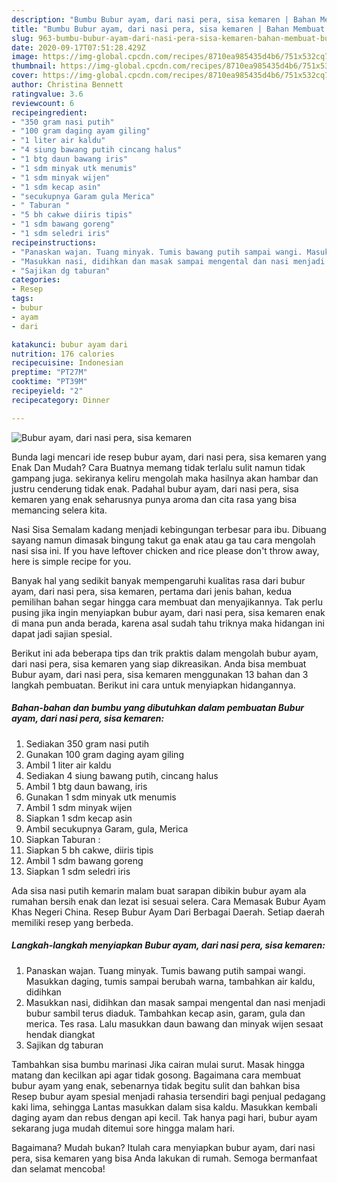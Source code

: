```yaml
---
description: "Bumbu Bubur ayam, dari nasi pera, sisa kemaren | Bahan Membuat Bubur ayam, dari nasi pera, sisa kemaren Yang Lezat Sekali"
title: "Bumbu Bubur ayam, dari nasi pera, sisa kemaren | Bahan Membuat Bubur ayam, dari nasi pera, sisa kemaren Yang Lezat Sekali"
slug: 963-bumbu-bubur-ayam-dari-nasi-pera-sisa-kemaren-bahan-membuat-bubur-ayam-dari-nasi-pera-sisa-kemaren-yang-lezat-sekali
date: 2020-09-17T07:51:28.429Z
image: https://img-global.cpcdn.com/recipes/8710ea985435d4b6/751x532cq70/bubur-ayam-dari-nasi-pera-sisa-kemaren-foto-resep-utama.jpg
thumbnail: https://img-global.cpcdn.com/recipes/8710ea985435d4b6/751x532cq70/bubur-ayam-dari-nasi-pera-sisa-kemaren-foto-resep-utama.jpg
cover: https://img-global.cpcdn.com/recipes/8710ea985435d4b6/751x532cq70/bubur-ayam-dari-nasi-pera-sisa-kemaren-foto-resep-utama.jpg
author: Christina Bennett
ratingvalue: 3.6
reviewcount: 6
recipeingredient:
- "350 gram nasi putih"
- "100 gram daging ayam giling"
- "1 liter air kaldu"
- "4 siung bawang putih cincang halus"
- "1 btg daun bawang iris"
- "1 sdm minyak utk menumis"
- "1 sdm minyak wijen"
- "1 sdm kecap asin"
- "secukupnya Garam gula Merica"
- " Taburan "
- "5 bh cakwe diiris tipis"
- "1 sdm bawang goreng"
- "1 sdm seledri iris"
recipeinstructions:
- "Panaskan wajan. Tuang minyak. Tumis bawang putih sampai wangi. Masukkan daging, tumis sampai berubah warna, tambahkan air kaldu, didihkan"
- "Masukkan nasi, didihkan dan masak sampai mengental dan nasi menjadi bubur sambil terus diaduk. Tambahkan kecap asin, garam, gula dan merica. Tes rasa. Lalu masukkan daun bawang dan minyak wijen sesaat hendak diangkat"
- "Sajikan dg taburan"
categories:
- Resep
tags:
- bubur
- ayam
- dari

katakunci: bubur ayam dari 
nutrition: 176 calories
recipecuisine: Indonesian
preptime: "PT27M"
cooktime: "PT39M"
recipeyield: "2"
recipecategory: Dinner

---
```



![Bubur ayam, dari nasi pera, sisa kemaren](https://img-global.cpcdn.com/recipes/8710ea985435d4b6/751x532cq70/bubur-ayam-dari-nasi-pera-sisa-kemaren-foto-resep-utama.jpg)

Bunda lagi mencari ide resep bubur ayam, dari nasi pera, sisa kemaren yang Enak Dan Mudah? Cara Buatnya memang tidak terlalu sulit namun tidak gampang juga. sekiranya keliru mengolah maka hasilnya akan hambar dan justru cenderung tidak enak. Padahal bubur ayam, dari nasi pera, sisa kemaren yang enak seharusnya punya aroma dan cita rasa yang bisa memancing selera kita.

Nasi Sisa Semalam kadang menjadi kebingungan terbesar para ibu. Dibuang sayang namun dimasak bingung takut ga enak atau ga tau cara mengolah nasi sisa ini. If you have leftover chicken and rice please don&#39;t throw away, here is simple recipe for you.

Banyak hal yang sedikit banyak mempengaruhi kualitas rasa dari bubur ayam, dari nasi pera, sisa kemaren, pertama dari jenis bahan, kedua pemilihan bahan segar hingga cara membuat dan menyajikannya. Tak perlu pusing jika ingin menyiapkan bubur ayam, dari nasi pera, sisa kemaren enak di mana pun anda berada, karena asal sudah tahu triknya maka hidangan ini dapat jadi sajian spesial.


Berikut ini ada beberapa tips dan trik praktis dalam mengolah bubur ayam, dari nasi pera, sisa kemaren yang siap dikreasikan. Anda bisa membuat Bubur ayam, dari nasi pera, sisa kemaren menggunakan 13 bahan dan 3 langkah pembuatan. Berikut ini cara untuk menyiapkan hidangannya.

<!--inarticleads1-->

##### Bahan-bahan dan bumbu yang dibutuhkan dalam pembuatan Bubur ayam, dari nasi pera, sisa kemaren:

1. Sediakan 350 gram nasi putih
1. Gunakan 100 gram daging ayam giling
1. Ambil 1 liter air kaldu
1. Sediakan 4 siung bawang putih, cincang halus
1. Ambil 1 btg daun bawang, iris
1. Gunakan 1 sdm minyak utk menumis
1. Ambil 1 sdm minyak wijen
1. Siapkan 1 sdm kecap asin
1. Ambil secukupnya Garam, gula, Merica
1. Siapkan  Taburan :
1. Siapkan 5 bh cakwe, diiris tipis
1. Ambil 1 sdm bawang goreng
1. Siapkan 1 sdm seledri iris


Ada sisa nasi putih kemarin malam buat sarapan dibikin bubur ayam ala rumahan bersih enak dan lezat isi sesuai selera. Cara Memasak Bubur Ayam Khas Negeri China. Resep Bubur Ayam Dari Berbagai Daerah. Setiap daerah memiliki resep yang berbeda. 

<!--inarticleads2-->

##### Langkah-langkah menyiapkan Bubur ayam, dari nasi pera, sisa kemaren:

1. Panaskan wajan. Tuang minyak. Tumis bawang putih sampai wangi. Masukkan daging, tumis sampai berubah warna, tambahkan air kaldu, didihkan
1. Masukkan nasi, didihkan dan masak sampai mengental dan nasi menjadi bubur sambil terus diaduk. Tambahkan kecap asin, garam, gula dan merica. Tes rasa. Lalu masukkan daun bawang dan minyak wijen sesaat hendak diangkat
1. Sajikan dg taburan


Tambahkan sisa bumbu marinasi Jika cairan mulai surut. Masak hingga matang dan kecilkan api agar tidak gosong. Bagaimana cara membuat bubur ayam yang enak, sebenarnya tidak begitu sulit dan bahkan bisa Resep bubur ayam spesial menjadi rahasia tersendiri bagi penjual pedagang kaki lima, sehingga Lantas masukkan dalam sisa kaldu. Masukkan kembali daging ayam dan rebus dengan api kecil. Tak hanya pagi hari, bubur ayam sekarang juga mudah ditemui sore hingga malam hari. 

Bagaimana? Mudah bukan? Itulah cara menyiapkan bubur ayam, dari nasi pera, sisa kemaren yang bisa Anda lakukan di rumah. Semoga bermanfaat dan selamat mencoba!
